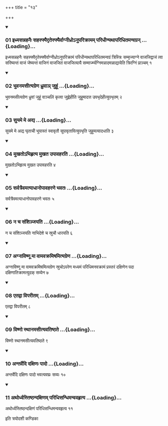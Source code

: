+++
title = "१३"

+++

<div class="js_include" includetitle="true" newlevelforh1="3" unfilled="" url="/vedAH_yajuH/taittirIyam/sUtram/ApastambaH/shrautam/vishvAsa-prastutiH/02/13/01_idhmasannahanaiH_sahasphyairRtesphyairvAgnIdhro-nuparikrAmam_paridhInyathAparidhitamanvagran.md">
<details open><summary><h3>01 इध्मसन्नहनैः सहस्फ्यैरृतेस्फ्यैर्वाग्नीध्रोऽनुपरिक्रामम् परिधीन्यथापरिधितमन्वग्रन् ...{Loading}...</h3></summary>

इध्मसन्नहनैः सहस्फ्यैरृतेस्फ्यैर्वाग्नीध्रोऽनुपरिक्रामं परिधीन्यथापरिधितमन्वग्रं त्रिस्त्रिः सम्मृज्याग्ने वाजजिद्वाजं त्वा सरिष्यन्तं वाजं जेष्यन्तं वाजिनं वाजजितं वाजजित्यायै सम्मार्ज्म्यग्निमन्नादमन्नाद्यायेति त्रिरग्निं प्राञ्चम् १
</details>
</div>


<div class="js_include" includetitle="true" newlevelforh1="3" unfilled="" url="/vedAH_yajuH/taittirIyam/sUtram/ApastambaH/shrautam/vishvAsa-prastutiH/02/13/02_bhuvanamasItyagreNa_dhruvA~n_juhUM.md">
<details open><summary><h3>02 भुवनमसीत्यग्रेण ध्रुवाञ् जुहूं ...{Loading}...</h3></summary>

भुवनमसीत्यग्रेण ध्रुवां जुहूं वाञ्चलिं कृत्वा जुह्वेहीति जुहूमादत्त उपभृदेहीत्युपभृतम् २
</details>
</div>


<div class="js_include" includetitle="true" newlevelforh1="3" unfilled="" url="/vedAH_yajuH/taittirIyam/sUtram/ApastambaH/shrautam/vishvAsa-prastutiH/02/13/03_suyame_me_adya.md">
<details open><summary><h3>03 सुयमे मे अद्य ...{Loading}...</h3></summary>

सुयमे मे अद्य घृताची भूयास्तं स्वावृतौ सूपावृतावित्युपभृति जुहूमत्यादधाति ३
</details>
</div>


<div class="js_include" includetitle="true" newlevelforh1="3" unfilled="" url="/vedAH_yajuH/taittirIyam/sUtram/ApastambaH/shrautam/vishvAsa-prastutiH/02/13/04_mukhato-bhihRtya_mukhata_upAvaharati.md">
<details open><summary><h3>04 मुखतोऽभिहृत्य मुखत उपावहरति ...{Loading}...</h3></summary>

मुखतोऽभिहृत्य मुखत उपावहरति ४
</details>
</div>


<div class="js_include" includetitle="true" newlevelforh1="3" unfilled="" url="/vedAH_yajuH/taittirIyam/sUtram/ApastambaH/shrautam/vishvAsa-prastutiH/02/13/05_sarvatraivamatyAdhAnopAvaharaNe_bhavataH.md">
<details open><summary><h3>05 सर्वत्रैवमत्याधानोपावहरणे भवतः ...{Loading}...</h3></summary>

सर्वत्रैवमत्याधानोपावहरणे भवतः ५
</details>
</div>


<div class="js_include" includetitle="true" newlevelforh1="3" unfilled="" url="/vedAH_yajuH/taittirIyam/sUtram/ApastambaH/shrautam/vishvAsa-prastutiH/02/13/06_na_cha_saMshinjayati.md">
<details open><summary><h3>06 न च संशिञ्जयति ...{Loading}...</h3></summary>

न च संशिञ्जयति नाभिदेशे च स्रुचौ धारयति ६
</details>
</div>


<div class="js_include" includetitle="true" newlevelforh1="3" unfilled="" url="/vedAH_yajuH/taittirIyam/sUtram/ApastambaH/shrautam/vishvAsa-prastutiH/02/13/07_agnAviShNU_mA_vAmavakramiShamityagreNa.md">
<details open><summary><h3>07 अग्नाविष्णू मा वामवक्रमिषमित्यग्रेण ...{Loading}...</h3></summary>

अग्नाविष्णू मा वामवक्रमिषमित्यग्रेण स्रुचोऽपरेण मध्यमं परिधिमनवक्रामं प्रस्तरं दक्षिणेन पदा दक्षिणातिक्रामत्युदक् सव्येन ७
</details>
</div>


<div class="js_include" includetitle="true" newlevelforh1="3" unfilled="" url="/vedAH_yajuH/taittirIyam/sUtram/ApastambaH/shrautam/vishvAsa-prastutiH/02/13/08_etadvA_viparItam.md">
<details open><summary><h3>08 एतद्वा विपरीतम् ...{Loading}...</h3></summary>

एतद्वा विपरीतम् ८
</details>
</div>


<div class="js_include" includetitle="true" newlevelforh1="3" unfilled="" url="/vedAH_yajuH/taittirIyam/sUtram/ApastambaH/shrautam/vishvAsa-prastutiH/02/13/09_viShNo_sthAnamasItyavatiShThate.md">
<details open><summary><h3>09 विष्णो स्थानमसीत्यवतिष्ठते ...{Loading}...</h3></summary>

विष्णो स्थानमसीत्यवतिष्ठते ९
</details>
</div>


<div class="js_include" includetitle="true" newlevelforh1="3" unfilled="" url="/vedAH_yajuH/taittirIyam/sUtram/ApastambaH/shrautam/vishvAsa-prastutiH/02/13/10_antarvedi_daxiNaH_pAdo.md">
<details open><summary><h3>10 अन्तर्वेदि दक्षिणः पादो ...{Loading}...</h3></summary>

अन्तर्वेदि दक्षिणः पादो भवत्यवघ्रः सव्यः १०
</details>
</div>


<div class="js_include" includetitle="true" newlevelforh1="3" unfilled="" url="/vedAH_yajuH/taittirIyam/sUtram/ApastambaH/shrautam/vishvAsa-prastutiH/02/13/11_athordhvastiShThandaxiNam_paridhisandhimanvavahRtya.md">
<details open><summary><h3>11 अथोर्ध्वस्तिष्ठन्दक्षिणम् परिधिसन्धिमन्ववहृत्य ...{Loading}...</h3></summary>

अथोर्ध्वस्तिष्ठन्दक्षिणं परिधिसन्धिमन्ववहृत्य ११
</details>
</div>



  
इति त्रयोदशी कण्डिका 
